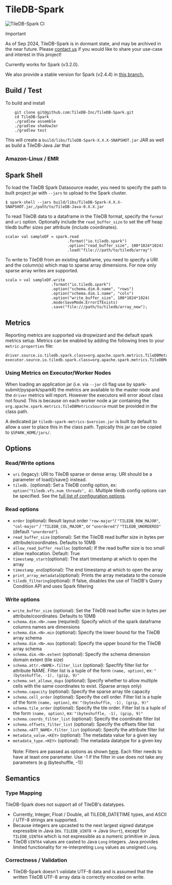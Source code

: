 # TileDB-Spark
![TileDB-Spark CI](https://github.com/TileDB-Inc/TileDB-Spark/actions/workflows/github_actions.yml/badge.svg)

> [!IMPORTANT]
> As of Sep 2024, TileDB-Spark is in dormant state, and may be archived in the near future. Please [contact us](mailto:hello@tiledb.com) if you would like to share your use-case and interest in this project!

Currently works for Spark (v3.2.0).

We also provide a stable version for Spark (v2.4.4) in [this branch.](https://github.com/TileDB-Inc/TileDB-Spark/tree/Spark-2.4.4-Stable) 

## Build / Test

To build and install

```
    git clone git@github.com:TileDB-Inc/TileDB-Spark.git
    cd TileDB-Spark
    ./gradlew assemble
    ./gradlew shadowJar
    ./gradlew test
```

This will create a `build/libs/TileDB-Spark-X.X.X-SNAPSHOT.jar` JAR as well as build a TileDB-Java Jar that

### Amazon-Linux / EMR

## Spark Shell

To load the TileDB Spark Datasource reader, 
you need to specify the path to built project jar with `--jars` to upload to the Spark cluster.

    $ spark-shell --jars build/libs/TileDB-Spark-X.X.X-SNAPSHOT.jar,/path/to/TileDB-Java-0.X.X.jar

To read TileDB data to a dataframe in the TileDB format, specify the `format` and `uri` option.
Optionally include the `read_buffer_size` to set the off heap tiledb buffer sizes per attribute (include coordinates).
 
    scala> val sampleDF = spark.read
                               .format("io.tiledb.spark")
                               .option("read_buffer_size", 100*1024*1024)
                               .load("file:///path/to/tiledb/array")

To write to TileDB from an existing dataframe, you need to specify a URI and the column(s) which map to sparse array dimensions.  For now only sparse array writes are supported.

    scala > val sampleDF.write
                        .format("io.tiledb.spark")
                        .option("schema.dim.0.name", "rows")
                        .option("schema.dim.1.name", "cols")
                        .option("write_buffer_size", 100*1024*1024)
                        .mode(SaveMode.ErrorIfExists)
                        .save("file:///path/to/tiledb/array_new");

## Metrics

Reporting metrics are supported via dropwizard and the default spark
metrics setup. Metrics can be enabled by adding the following lines to your
`metric.properties` file:

```
driver.source.io.tiledb.spark.class=org.apache.spark.metrics.TileDBMetricsSource
executor.source.io.tiledb.spark.class=org.apache.spark.metrics.TileDBMetricsSource
```

### Using Metrics on Executor/Worker Nodes

When loading an application jar (i.e. via `--jar` cli flag use by
spark-submit/pyspark/sparkR) the metrics are available to the master node
and the `driver` metrics will report. However the executors will error
about class not found. This is because on each worker node a jar containing
the `org.apache.spark.metrics.TileDBMetricsSource` must be provided in the
class path.

A dedicated jar `tiledb-spark-metrics-$version.jar` is built by default to
allow a user to place this in the class path. Typically this jar can be copied
to `$SPARK_HOME/jars/`.

## Options

### Read/Write options
* `uri` (legacy): URI to TileDB sparse or dense array. URI should be a parameter of load()/save() instead.
* `tiledb.` (optional): Set a TileDB config option, ex: `option("tiledb.vfs.num_threads", 4)`.  Multiple tiledb config options can be
   specified.  See the
  [full list of configuration options](https://docs.tiledb.io/en/latest/tutorials/config.html?highlight=config#summary-of-parameters).

### Read options
* `order` (optional): Result layout order `"row-major"`/ `"TILEDB_ROW_MAJOR"`, `"col-major"` / `"TILEDB_COL_MAJOR"`, or `"unordered"`/ `"TILEDB_UNORDERED"` (default `"unordered"`).
* `read_buffer_size` (optional): Set the TileDB read buffer size in bytes per attribute/coordinates. Defaults to 10MB
* `allow_read_buffer_realloc` (optional): If the read buffer size is too small allow reallocation. Default: True
* `timestamp_start`(optional): The start timestamp at which to open the array
* `timestamp_end`(optional): The end timestamp at which to open the array
* `print_array_metadata`(optional): Prints the array metadata to the console
* `tiledb_filtering`(optional): If false, disables the use of TileDB's Query Condition API and uses Spark filtering

### Write options
* `write_buffer_size` (optional): Set the TileDB read buffer size in bytes per attribute/coordinates. Defaults to 10MB
* `schema.dim.<N>.name` (requried): Specify which of the spark dataframe columns names are dimensions
* `schema.dim.<N>.min` (optional): Specify the lower bound for the TileDB array schema
* `schema.dim.<N>.max` (optional): Specify the upper bound for the TileDB array schema
* `schema.dim.<N>.extent` (optional): Specify the schema dimension domain extent (tile size)
* `schema.attr.<NAME>.filter_list` (optional): Specfify filter list for attribute NAME.  Filter list is a tuple of the form `(name, option)`, ex: `"(byteshuffle, -1), (gzip, 9)"`
* `schema.set_allows_dups` (optional): Specify whether to allow multiple cells with the same coordinates to exist. (Sparse arrays only)
* `schema.capacity` (optional): Specify the sparse array tile capacity
* `schema.cell_order` (optional): Specify the cell order. Filter list is a tuple of the form `(name, option)`, ex: `"(byteshuffle, -1), (gzip, 9)"`
* `schema.tile_order` (optional): Specify the tile order. Filter list is a tuple of the form `(name, option)`, ex: `"(byteshuffle, -1), (gzip, 9)"`
* `schema.coords_filter_list` (optional): Specify the coordinate filter list
* `schema.offsets_filter_list` (optional): Specify the offsets filter list
* `schema.<ATT_NAME>.filter_list` (optional): Specify the attribute filter list
* `metadata_value.<KEY>` (optional): The metadata value for a given key
* `metadata_type.<KEY>` (optional): The metadata datatype for a given key
  <br /><br /> Note: Filters are passed as options as shown [here](https://github.com/TileDB-Inc/TileDB-Spark/blob/abcbce41950d105a609aeed5d2d498f64945f2bc/src/test/java/io/tiledb/spark/NullableAttributesTest.java#L519). Each filter needs to have at least one parameter. Use -1 if the filter in use does not take any parameters (e.g (byteshuffle, -1))
## Semantics

### Type Mapping

TileDB-Spark does not support all of TileDB's datatypes.  

* Currently, Integer, Float / Double, all TILEDB_DATETIME types, and ASCII / UTF-8 strings are supported.
* Because integers are upcasted to the next largest signed datatype expressible in Java (ex. `TILEDB_UINT8` -> Java `Short`),
except for `TILEDB_UINT64` which is not expressible as a numeric primitive in Java.
* TileDB `UINT64` values are casted to Java `Long` integers.  Java provides limited functionality for re-interpreting `Long` values as unsigned `Long`.

### Correctness / Validation

* TileDB-Spark doesn't validate UTF-8 data and is assumed that the written TileDB UTF-8 array data is correctly encoded on write.
